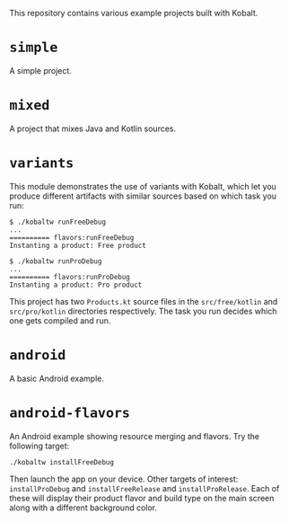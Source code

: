 This repository contains various example projects built with Kobalt.

# `simple`

A simple project.

# `mixed`

A project that mixes Java and Kotlin sources.

# `variants`

This module demonstrates the use of variants with Kobalt, which let you produce different artifacts with similar sources based on which task you run:

```
$ ./kobaltw runFreeDebug
...
========== flavors:runFreeDebug
Instanting a product: Free product

$ ./kobaltw runProDebug
...
========== flavors:runProDebug
Instanting a product: Pro product
```

This project has two `Products.kt` source files in the `src/free/kotlin` and `src/pro/kotlin` directories respectively. The task you run decides which one gets compiled and run.

# `android`

A basic Android example.

# `android-flavors`

An Android example showing resource merging and flavors. Try the following target:

```
./kobaltw installFreeDebug
```

Then launch the app on your device. Other targets of interest: `installProDebug` and `installFreeRelease` and `installProRelease`. Each of these will display their product flavor and build type on the main screen along with a different background color.

